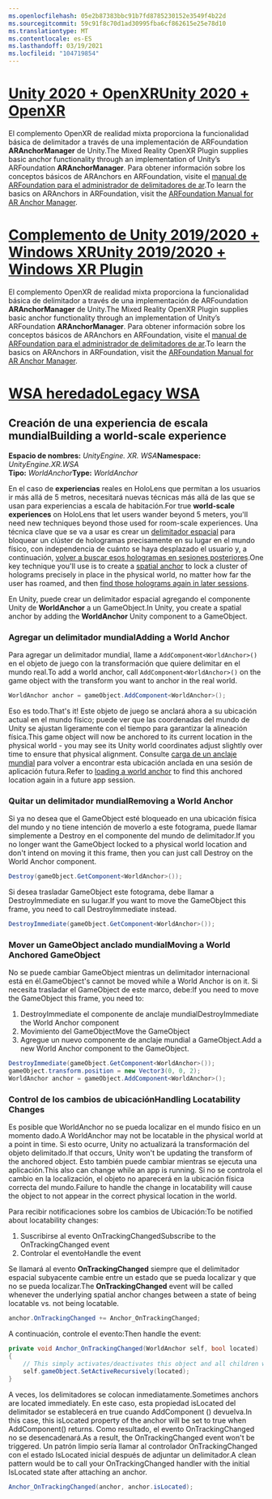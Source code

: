 ```yaml
---
ms.openlocfilehash: 05e2b87383bbc91b7fd8785230152e3549f4b22d
ms.sourcegitcommit: 59c91f8c70d1ad30995fba6cf862615e25e78d10
ms.translationtype: MT
ms.contentlocale: es-ES
ms.lasthandoff: 03/19/2021
ms.locfileid: "104719854"
---
```

# <a name="unity-2020--openxr"></a>[<span data-ttu-id="71fc6-101">Unity 2020 + OpenXR</span><span class="sxs-lookup"><span data-stu-id="71fc6-101">Unity 2020 + OpenXR</span></span>](#tab/openxr)

<span data-ttu-id="71fc6-102">El complemento OpenXR de realidad mixta proporciona la funcionalidad básica de delimitador a través de una implementación de ARFoundation **ARAnchorManager** de Unity.</span><span class="sxs-lookup"><span data-stu-id="71fc6-102">The Mixed Reality OpenXR Plugin supplies basic anchor functionality through an implementation of Unity’s ARFoundation **ARAnchorManager**.</span></span> <span data-ttu-id="71fc6-103">Para obtener información sobre los conceptos básicos de ARAnchors en ARFoundation, visite el [manual de ARFoundation para el administrador de delimitadores de ar](https://docs.unity3d.com/Packages/com.unity.xr.arfoundation@4.1/manual/anchor-manager.html).</span><span class="sxs-lookup"><span data-stu-id="71fc6-103">To learn the basics on ARAnchors in ARFoundation, visit the [ARFoundation Manual for AR Anchor Manager](https://docs.unity3d.com/Packages/com.unity.xr.arfoundation@4.1/manual/anchor-manager.html).</span></span> 

# <a name="unity-20192020--windows-xr-plugin"></a>[<span data-ttu-id="71fc6-104">Complemento de Unity 2019/2020 + Windows XR</span><span class="sxs-lookup"><span data-stu-id="71fc6-104">Unity 2019/2020 + Windows XR Plugin</span></span>](#tab/winxr)

<span data-ttu-id="71fc6-105">El complemento OpenXR de realidad mixta proporciona la funcionalidad básica de delimitador a través de una implementación de ARFoundation **ARAnchorManager** de Unity.</span><span class="sxs-lookup"><span data-stu-id="71fc6-105">The Mixed Reality OpenXR Plugin supplies basic anchor functionality through an implementation of Unity’s ARFoundation **ARAnchorManager**.</span></span> <span data-ttu-id="71fc6-106">Para obtener información sobre los conceptos básicos de ARAnchors en ARFoundation, visite el [manual de ARFoundation para el administrador de delimitadores de ar](https://docs.unity3d.com/Packages/com.unity.xr.arfoundation@4.1/manual/anchor-manager.html).</span><span class="sxs-lookup"><span data-stu-id="71fc6-106">To learn the basics on ARAnchors in ARFoundation, visit the [ARFoundation Manual for AR Anchor Manager](https://docs.unity3d.com/Packages/com.unity.xr.arfoundation@4.1/manual/anchor-manager.html).</span></span>

# <a name="legacy-wsa"></a>[<span data-ttu-id="71fc6-107">WSA heredado</span><span class="sxs-lookup"><span data-stu-id="71fc6-107">Legacy WSA</span></span>](#tab/wsa)

## <a name="building-a-world-scale-experience"></a><span data-ttu-id="71fc6-108">Creación de una experiencia de escala mundial</span><span class="sxs-lookup"><span data-stu-id="71fc6-108">Building a world-scale experience</span></span>

<span data-ttu-id="71fc6-109">**Espacio de nombres:** *UnityEngine. XR. WSA*</span><span class="sxs-lookup"><span data-stu-id="71fc6-109">**Namespace:** *UnityEngine.XR.WSA*</span></span><br>
<span data-ttu-id="71fc6-110">**Tipo:** *WorldAnchor*</span><span class="sxs-lookup"><span data-stu-id="71fc6-110">**Type:** *WorldAnchor*</span></span>

<span data-ttu-id="71fc6-111">En el caso de **experiencias** reales en HoloLens que permitan a los usuarios ir más allá de 5 metros, necesitará nuevas técnicas más allá de las que se usan para experiencias a escala de habitación.</span><span class="sxs-lookup"><span data-stu-id="71fc6-111">For true **world-scale experiences** on HoloLens that let users wander beyond 5 meters, you'll need new techniques beyond those used for room-scale experiences.</span></span> <span data-ttu-id="71fc6-112">Una técnica clave que se va a usar es crear un [delimitador espacial](../../../design/coordinate-systems.md#spatial-anchors) para bloquear un clúster de hologramas precisamente en su lugar en el mundo físico, con independencia de cuánto se haya desplazado el usuario y, a continuación, [volver a buscar esos hologramas en sesiones posteriores](../../../design/coordinate-systems.md#spatial-anchor-persistence).</span><span class="sxs-lookup"><span data-stu-id="71fc6-112">One key technique you'll use is to create a [spatial anchor](../../../design/coordinate-systems.md#spatial-anchors) to lock a cluster of holograms precisely in place in the physical world, no matter how far the user has roamed, and then [find those holograms again in later sessions](../../../design/coordinate-systems.md#spatial-anchor-persistence).</span></span>

<span data-ttu-id="71fc6-113">En Unity, puede crear un delimitador espacial agregando el componente Unity de **WorldAnchor** a un GameObject.</span><span class="sxs-lookup"><span data-stu-id="71fc6-113">In Unity, you create a spatial anchor by adding the **WorldAnchor** Unity component to a GameObject.</span></span>

### <a name="adding-a-world-anchor"></a><span data-ttu-id="71fc6-114">Agregar un delimitador mundial</span><span class="sxs-lookup"><span data-stu-id="71fc6-114">Adding a World Anchor</span></span>

<span data-ttu-id="71fc6-115">Para agregar un delimitador mundial, llame a `AddComponent<WorldAnchor>()` en el objeto de juego con la transformación que quiere delimitar en el mundo real.</span><span class="sxs-lookup"><span data-stu-id="71fc6-115">To add a world anchor, call `AddComponent<WorldAnchor>()` on the game object with the transform you want to anchor in the real world.</span></span>

```cs
WorldAnchor anchor = gameObject.AddComponent<WorldAnchor>();
```

<span data-ttu-id="71fc6-116">Eso es todo.</span><span class="sxs-lookup"><span data-stu-id="71fc6-116">That's it!</span></span> <span data-ttu-id="71fc6-117">Este objeto de juego se anclará ahora a su ubicación actual en el mundo físico; puede ver que las coordenadas del mundo de Unity se ajustan ligeramente con el tiempo para garantizar la alineación física.</span><span class="sxs-lookup"><span data-stu-id="71fc6-117">This game object will now be anchored to its current location in the physical world - you may see its Unity world coordinates adjust slightly over time to ensure that physical alignment.</span></span> <span data-ttu-id="71fc6-118">Consulte [carga de un anclaje mundial](#loading-a-worldanchor) para volver a encontrar esta ubicación anclada en una sesión de aplicación futura.</span><span class="sxs-lookup"><span data-stu-id="71fc6-118">Refer to [loading a world anchor](#loading-a-worldanchor) to find this anchored location again in a future app session.</span></span>

### <a name="removing-a-world-anchor"></a><span data-ttu-id="71fc6-119">Quitar un delimitador mundial</span><span class="sxs-lookup"><span data-stu-id="71fc6-119">Removing a World Anchor</span></span>

<span data-ttu-id="71fc6-120">Si ya no desea que el GameObject esté bloqueado en una ubicación física del mundo y no tiene intención de moverlo a este fotograma, puede llamar simplemente a Destroy en el componente del mundo de delimitador.</span><span class="sxs-lookup"><span data-stu-id="71fc6-120">If you no longer want the GameObject locked to a physical world location and don't intend on moving it this frame, then you can just call Destroy on the World Anchor component.</span></span>

```cs
Destroy(gameObject.GetComponent<WorldAnchor>());
```

<span data-ttu-id="71fc6-121">Si desea trasladar GameObject este fotograma, debe llamar a DestroyImmediate en su lugar.</span><span class="sxs-lookup"><span data-stu-id="71fc6-121">If you want to move the GameObject this frame, you need to call DestroyImmediate instead.</span></span>

```cs
DestroyImmediate(gameObject.GetComponent<WorldAnchor>());
```

### <a name="moving-a-world-anchored-gameobject"></a><span data-ttu-id="71fc6-122">Mover un GameObject anclado mundial</span><span class="sxs-lookup"><span data-stu-id="71fc6-122">Moving a World Anchored GameObject</span></span>

<span data-ttu-id="71fc6-123">No se puede cambiar GameObject mientras un delimitador internacional está en él.</span><span class="sxs-lookup"><span data-stu-id="71fc6-123">GameObject's cannot be moved while a World Anchor is on it.</span></span> <span data-ttu-id="71fc6-124">Si necesita trasladar el GameObject de este marco, debe:</span><span class="sxs-lookup"><span data-stu-id="71fc6-124">If you need to move the GameObject this frame, you need to:</span></span>

1. <span data-ttu-id="71fc6-125">DestroyImmediate el componente de anclaje mundial</span><span class="sxs-lookup"><span data-stu-id="71fc6-125">DestroyImmediate the World Anchor component</span></span>
2. <span data-ttu-id="71fc6-126">Movimiento del GameObject</span><span class="sxs-lookup"><span data-stu-id="71fc6-126">Move the GameObject</span></span>
3. <span data-ttu-id="71fc6-127">Agregue un nuevo componente de anclaje mundial a GameObject.</span><span class="sxs-lookup"><span data-stu-id="71fc6-127">Add a new World Anchor component to the GameObject.</span></span>

```cs
DestroyImmediate(gameObject.GetComponent<WorldAnchor>());
gameObject.transform.position = new Vector3(0, 0, 2);
WorldAnchor anchor = gameObject.AddComponent<WorldAnchor>();
```

### <a name="handling-locatability-changes"></a><span data-ttu-id="71fc6-128">Control de los cambios de ubicación</span><span class="sxs-lookup"><span data-stu-id="71fc6-128">Handling Locatability Changes</span></span>

<span data-ttu-id="71fc6-129">Es posible que WorldAnchor no se pueda localizar en el mundo físico en un momento dado.</span><span class="sxs-lookup"><span data-stu-id="71fc6-129">A WorldAnchor may not be locatable in the physical world at a point in time.</span></span> <span data-ttu-id="71fc6-130">Si esto ocurre, Unity no actualizará la transformación del objeto delimitado.</span><span class="sxs-lookup"><span data-stu-id="71fc6-130">If that occurs, Unity won't be updating the transform of the anchored object.</span></span> <span data-ttu-id="71fc6-131">Esto también puede cambiar mientras se ejecuta una aplicación.</span><span class="sxs-lookup"><span data-stu-id="71fc6-131">This also can change while an app is running.</span></span> <span data-ttu-id="71fc6-132">Si no se controla el cambio en la localización, el objeto no aparecerá en la ubicación física correcta del mundo.</span><span class="sxs-lookup"><span data-stu-id="71fc6-132">Failure to handle the change in locatability will cause the object to not appear in the correct physical location in the world.</span></span>

<span data-ttu-id="71fc6-133">Para recibir notificaciones sobre los cambios de Ubicación:</span><span class="sxs-lookup"><span data-stu-id="71fc6-133">To be notified about locatability changes:</span></span>

1. <span data-ttu-id="71fc6-134">Suscribirse al evento OnTrackingChanged</span><span class="sxs-lookup"><span data-stu-id="71fc6-134">Subscribe to the OnTrackingChanged event</span></span>
2. <span data-ttu-id="71fc6-135">Controlar el evento</span><span class="sxs-lookup"><span data-stu-id="71fc6-135">Handle the event</span></span>

<span data-ttu-id="71fc6-136">Se llamará al evento **OnTrackingChanged** siempre que el delimitador espacial subyacente cambie entre un estado que se pueda localizar y que no se pueda localizar.</span><span class="sxs-lookup"><span data-stu-id="71fc6-136">The **OnTrackingChanged** event will be called whenever the underlying spatial anchor changes between a state of being locatable vs. not being locatable.</span></span>

```cs
anchor.OnTrackingChanged += Anchor_OnTrackingChanged;
```

<span data-ttu-id="71fc6-137">A continuación, controle el evento:</span><span class="sxs-lookup"><span data-stu-id="71fc6-137">Then handle the event:</span></span>

```cs
private void Anchor_OnTrackingChanged(WorldAnchor self, bool located)
{
    // This simply activates/deactivates this object and all children when tracking changes
    self.gameObject.SetActiveRecursively(located);
}
```

<span data-ttu-id="71fc6-138">A veces, los delimitadores se colocan inmediatamente.</span><span class="sxs-lookup"><span data-stu-id="71fc6-138">Sometimes anchors are located immediately.</span></span> <span data-ttu-id="71fc6-139">En este caso, esta propiedad isLocated del delimitador se establecerá en true cuando AddComponent <WorldAnchor> () devuelva.</span><span class="sxs-lookup"><span data-stu-id="71fc6-139">In this case, this isLocated property of the anchor will be set to true when AddComponent<WorldAnchor>() returns.</span></span> <span data-ttu-id="71fc6-140">Como resultado, el evento OnTrackingChanged no se desencadenará.</span><span class="sxs-lookup"><span data-stu-id="71fc6-140">As a result, the OnTrackingChanged event won't be triggered.</span></span> <span data-ttu-id="71fc6-141">Un patrón limpio sería llamar al controlador OnTrackingChanged con el estado IsLocated inicial después de adjuntar un delimitador.</span><span class="sxs-lookup"><span data-stu-id="71fc6-141">A clean pattern would be to call your OnTrackingChanged handler with the initial IsLocated state after attaching an anchor.</span></span>

```cs
Anchor_OnTrackingChanged(anchor, anchor.isLocated);
```